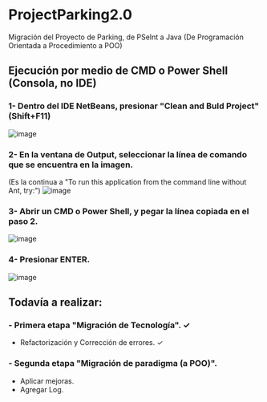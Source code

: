 # ProjectParking2.0

Migración del Proyecto de Parking, de PSeInt a Java (De Programación Orientada a Procedimiento a POO)

## Ejecución por medio de CMD o Power Shell (Consola, no IDE)

### 1- Dentro del IDE NetBeans, presionar "Clean and Buld Project" (Shift+F11)
![image](https://user-images.githubusercontent.com/86338019/203802092-8e9f5cc2-faaa-41c0-9474-e208a0147a87.png)

### 2- En la ventana de Output, seleccionar la línea de comando que se encuentra en la imagen.
(Es la continua a "To run this application from the command line without Ant, try:")
![image](https://user-images.githubusercontent.com/86338019/203802834-1194a204-abe7-47fe-9f6d-86cb7f534461.png)

### 3- Abrir un CMD o Power Shell, y pegar la línea copiada en el paso 2. 
![image](https://user-images.githubusercontent.com/86338019/203803815-817a6354-a899-4906-9c11-5ce086155b26.png)

### 4- Presionar ENTER.
![image](https://user-images.githubusercontent.com/86338019/203803943-f7144beb-fbee-44c6-b5dd-f081bd0c034b.png)




## Todavía a realizar:

### - Primera etapa "Migración de Tecnología". ✓
  - Refactorización y Corrección de errores. ✓

### - Segunda etapa "Migración de paradigma (a POO)".
  - Aplicar mejoras.
  - Agregar Log.
